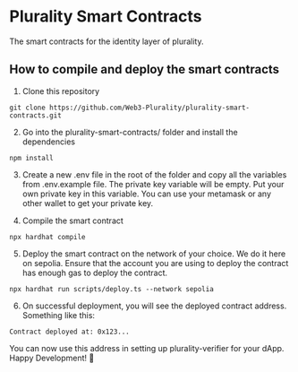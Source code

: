 # Plurality Smart Contracts

The smart contracts for the identity layer of plurality.

## How to compile and deploy the smart contracts

1. Clone this repository

```
git clone https://github.com/Web3-Plurality/plurality-smart-contracts.git
```

2. Go into the plurality-smart-contracts/ folder and install the dependencies

```
npm install
```

3. Create a new .env file in the root of the folder and copy all the variables from .env.example file.  The private key variable will be empty. Put your own private key in this variable. You can use your metamask or any other wallet to get your private key.  

4. Compile the smart contract

```
npx hardhat compile
```

5. Deploy the smart contract on the network of your choice. We do it here on sepolia. Ensure that the account you are using to deploy the contract has enough gas to deploy the contract.

```
npx hardhat run scripts/deploy.ts --network sepolia
```

6. On successful deployment, you will see the deployed contract address. Something like this:

```
Contract deployed at: 0x123...
```

You can now use this address in setting up plurality-verifier for your dApp. Happy Development! 🚀
